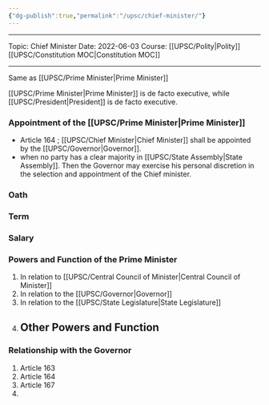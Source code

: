 ```yaml
---
{"dg-publish":true,"permalink":"/upsc/chief-minister/"}
---
```


----
Topic: Chief Minister
Date: 2022-06-03
Course: [[UPSC/Polity\|Polity]] [[UPSC/Constitution MOC\|Constitution MOC]] 

----



Same as [[UPSC/Prime Minister\|Prime Minister]]

[[UPSC/Prime Minister\|Prime Minister]] is de facto executive, while [[UPSC/President\|President]] is de facto executive. 
### Appointment of the [[UPSC/Prime Minister\|Prime Minister]]
- Article 164 ; [[UPSC/Chief Minister\|Chief Minister]] shall be appointed by the [[UPSC/Governor\|Governor]]. 
- when no party has a clear majority in [[UPSC/State Assembly\|State Assembly]]. Then the Governor may exercise his personal discretion in the selection and appointment of the Chief minister. 

### Oath 
### Term
### Salary
### Powers and Function of the Prime Minister
1. In relation to [[UPSC/Central Council of Minister\|Central Council of Minister]]
2. In relation to the [[UPSC/Governor\|Governor]]
3. In relation to the [[UPSC/State Legislature\|State Legislature]]
4. Other Powers and Function
	- 


### Relationship with the Governor
1. Article 163
2. Article 164
3. Article 167
4. 